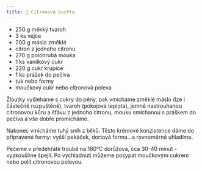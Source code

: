 ```yaml
---
title: 🍋 Citronová buchta
---
```


- 250 g měkký tvaroh
- 3 ks vejce
- 200 g máslo změklé
- citron z jednoho citronu
- 270 g polohrubá mouka
- 1 ks vanilkový cukr
- 220 g cukr krupice
- 1 ks prášek do pečiva
- tuk nebo formy
- moučkový cukr nebo citronová poleva

Žloutky vyšleháme s cukry do pěny, pak vmícháme změklé máslo (lze i částečně rozpuštěné), tvaroh (pokojová teplota),
jemně nastrouhanou citronovou kůru a šťávu z jednoho citronu, mouku smíchanou s práškem do pečiva a vše dobře promícháme.

Nakonec vmícháme tuhý sníh z bílků. Těsto krémové konzistence dáme do připravené formy: vyšší pekáček, dortová forma...a rovnoměrně uhladíme.

Pečeme v předehřáté troubě na 180°C dorůžova, cca 30-40 minut - vyzkoušíme špejlí. Po vychladnutí můžeme posypat moučkovým cukrem nebo polít citronovou polevou.
